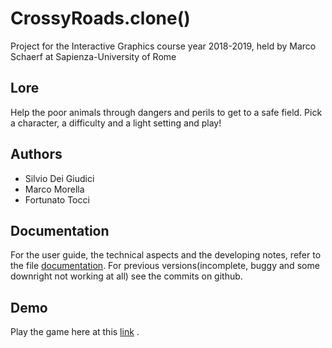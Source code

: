 # CrossyRoads.clone()

Project for the Interactive Graphics course year 2018-2019, held by Marco Schaerf at Sapienza-University of Rome

## Lore

Help the poor animals through dangers and perils to get to a safe field.
Pick a character, a difficulty and a light setting and play!

## Authors
* Silvio Dei Giudici
* Marco Morella
* Fortunato Tocci


## Documentation

For the user guide, the technical aspects and the developing notes, refer to the file [documentation](./documentation.pdf).
For previous versions(incomplete, buggy and some downright not working at all) see the commits on github.

## Demo
Play the game here at this [link](https://sapienzainteractivegraphicscourse.github.io/finalproject-starzteam/) .
